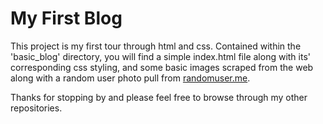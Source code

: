 # My First Blog
This project is my first tour through html and css. Contained within the 'basic_blog' directory, you will find a simple index.html file along with its' corresponding css styling, and some basic images scraped from the web along with a random user photo pull from [randomuser.me](https://randomuser.me/).

Thanks for stopping by and please feel free to browse through my other repositories. 